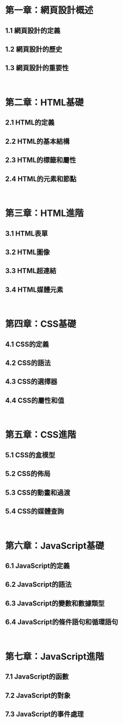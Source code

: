 # 第一章：網頁設計概述
## 1.1 網頁設計的定義
## 1.2 網頁設計的歷史
## 1.3 網頁設計的重要性

<br>

# 第二章：HTML基礎
## 2.1 HTML的定義
## 2.2 HTML的基本結構
## 2.3 HTML的標籤和屬性
## 2.4 HTML的元素和節點

<br>

# 第三章：HTML進階
## 3.1 HTML表單
## 3.2 HTML圖像
## 3.3 HTML超連結
## 3.4 HTML媒體元素

<br>

# 第四章：CSS基礎
## 4.1 CSS的定義
## 4.2 CSS的語法
## 4.3 CSS的選擇器
## 4.4 CSS的屬性和值

<br>

# 第五章：CSS進階
## 5.1 CSS的盒模型
## 5.2 CSS的佈局
## 5.3 CSS的動畫和過渡
## 5.4 CSS的媒體查詢

<br>

# 第六章：JavaScript基礎
## 6.1 JavaScript的定義
## 6.2 JavaScript的語法
## 6.3 JavaScript的變數和數據類型
## 6.4 JavaScript的條件語句和循環語句

<br>

# 第七章：JavaScript進階
## 7.1 JavaScript的函數
## 7.2 JavaScript的對象
## 7.3 JavaScript的事件處理